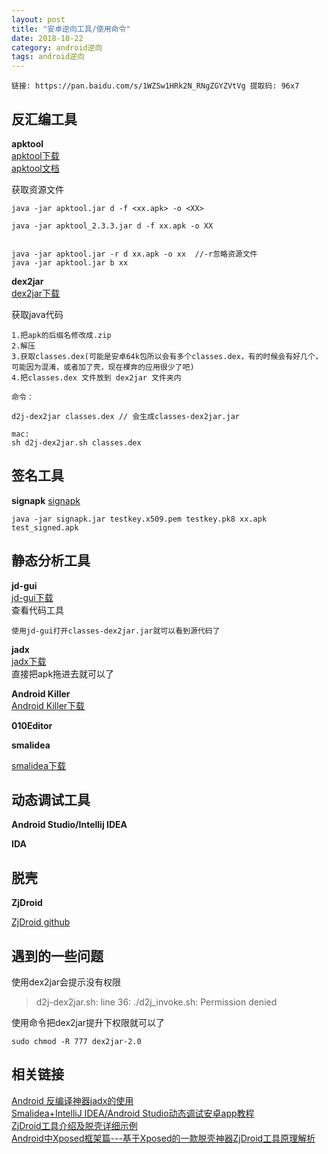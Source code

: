 ```yaml
---
layout: post
title: "安卓逆向工具/使用命令"
date: 2018-10-22
category: android逆向
tags: android逆向
---
```


	链接: https://pan.baidu.com/s/1WZSw1HRk2N_RNgZGYZVtVg 提取码: 96x7 

## 反汇编工具

**apktool**  
[apktool下载](https://bitbucket.org/iBotPeaches/apktool/downloads/)  
[apktool文档](https://ibotpeaches.github.io/Apktool/documentation/)  

获取资源文件  

	java -jar apktool.jar d -f <xx.apk> -o <XX>

	java -jar apktool_2.3.3.jar d -f xx.apk -o XX


	java -jar apktool.jar -r d xx.apk -o xx  //-r忽略资源文件
	java -jar apktool.jar b xx 



**dex2jar**  
[dex2jar下载](https://sourceforge.net/projects/dex2jar/files/)  

获取java代码  

	1.把apk的后缀名修改成.zip
	2.解压
	3.获取classes.dex(可能是安卓64k包所以会有多个classes.dex，有的时候会有好几个，可能因为混淆，或者加了壳，现在裸奔的应用很少了吧)
	4.把classes.dex 文件放到 dex2jar 文件夹内

	命令：

	d2j-dex2jar classes.dex // 会生成classes-dex2jar.jar

	mac:
	sh d2j-dex2jar.sh classes.dex


## 签名工具

**signapk**
[signapk](https://github.com/as0ler/Android-Tools/tree/master/Autosign/Auto-Sign)  

	java -jar signapk.jar testkey.x509.pem testkey.pk8 xx.apk test_signed.apk

## 静态分析工具

**jd-gui**  
[jd-gui下载](http://jd.benow.ca/)   
查看代码工具  

	使用jd-gui打开classes-dex2jar.jar就可以看到源代码了

**jadx**  
[jadx下载](https://github.com/skylot/jadx/releases/tag/v0.7.1)   
直接把apk拖进去就可以了  

**Android Killer**  
[Android Killer下载](https://down.52pojie.cn/Tools/Android_Tools/AndroidKiller_v1.3.1.zip)  

**010Editor**  

**smalidea**  

[smalidea下载](https://bitbucket.org/JesusFreke/smali/downloads/)  

## 动态调试工具

**Android Studio/Intellij IDEA**  

**IDA**  

## 脱壳

**ZjDroid**  

[ZjDroid github](https://github.com/halfkiss/ZjDroid)  

## 遇到的一些问题

使用dex2jar会提示没有权限  
> d2j-dex2jar.sh: line 36: ./d2j_invoke.sh: Permission denied  

使用命令把dex2jar提升下权限就可以了  

	sudo chmod -R 777 dex2jar-2.0

## 相关链接

[Android 反编译神器jadx的使用](https://blog.csdn.net/Fisher_3/article/details/78654450)  
[Smalidea+IntelliJ IDEA/Android Studio动态调试安卓app教程](https://blog.csdn.net/linchaolong/article/details/51146492)  
[ZjDroid工具介绍及脱壳详细示例](https://www.cnblogs.com/goodhacker/p/3961045.html)  
[Android中Xposed框架篇---基于Xposed的一款脱壳神器ZjDroid工具原理解析](https://blog.csdn.net/jiangwei0910410003/article/details/52840602)  
